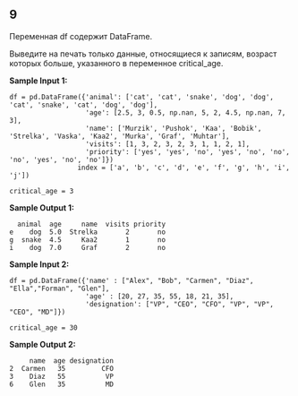 ## 9

Переменная df содержит DataFrame.

Выведите на печать только данные, относящиеся к записям, возраст которых больше, указанного в переменное critical_age.

**Sample Input 1:**

```commandline
df = pd.DataFrame({'animal': ['cat', 'cat', 'snake', 'dog', 'dog', 'cat', 'snake', 'cat', 'dog', 'dog'],
                   'age': [2.5, 3, 0.5, np.nan, 5, 2, 4.5, np.nan, 7, 3],
                   'name': ['Murzik', 'Pushok', 'Kaa', 'Bobik', 'Strelka', 'Vaska', 'Kaa2', 'Murka', 'Graf', 'Muhtar'],
                   'visits': [1, 3, 2, 3, 2, 3, 1, 1, 2, 1],
                   'priority': ['yes', 'yes', 'no', 'yes', 'no', 'no', 'no', 'yes', 'no', 'no']})
                 index = ['a', 'b', 'c', 'd', 'e', 'f', 'g', 'h', 'i', 'j'])

critical_age = 3
```

**Sample Output 1:**

```commandline
  animal  age     name  visits priority
e    dog  5.0  Strelka       2       no
g  snake  4.5     Kaa2       1       no
i    dog  7.0     Graf       2       no
```

**Sample Input 2:**

```commandline
df = pd.DataFrame({'name' : ["Alex", "Bob", "Carmen", "Diaz", "Ella","Forman", "Glen"],
                   'age' : [20, 27, 35, 55, 18, 21, 35],
                   'designation': ["VP", "CEO", "CFO", "VP", "VP", "CEO", "MD"]})

critical_age = 30
```

**Sample Output 2:**

```commandline
     name  age designation
2  Carmen   35         CFO
3    Diaz   55          VP
6    Glen   35          MD
```
